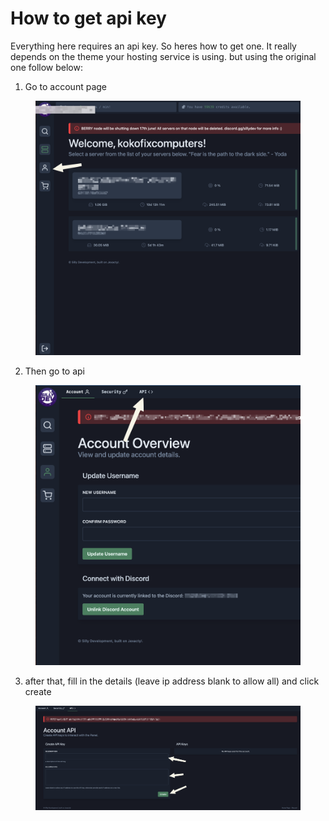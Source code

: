 # How to get api key

Everything here requires an api key. So heres how to get one. It really depends on the theme your hosting service is using. but using the original one follow below:

1. Go to account page

<figure><img src=".gitbook/assets/image.png" alt=""><figcaption></figcaption></figure>

2. Then go to api

<figure><img src=".gitbook/assets/image (1).png" alt=""><figcaption></figcaption></figure>

3. after that, fill in the details (leave ip address blank to allow all) and click create

<figure><img src=".gitbook/assets/image (2).png" alt=""><figcaption></figcaption></figure>
